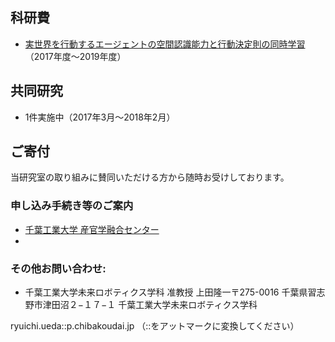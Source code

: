 <h2>科研費</h2>
<ul>
 	<li><a href="https://kaken.nii.ac.jp/grant/KAKENHI-PROJECT-17K00313/">実世界を行動するエージェントの空間認識能力と行動決定則の同時学習</a>（2017年度〜2019年度）</li>
</ul>
<h2>共同研究</h2>
<ul>
 	<li>1件実施中（2017年3月〜2018年2月）</li>
</ul>
<h2>ご寄付</h2>
当研究室の取り組みに賛同いただける方から随時お受けしております。
<h3>申し込み手続き等のご案内</h3>
<ul>
 	<li><a href="http://www.it-chiba.ac.jp/for-company/iig/">千葉工業大学 産官学融合センター</a></li>
 	<li>
</ul>

<h3>その他お問い合わせ:</h3>
<ul>
 	<li>千葉工業大学未来ロボティクス学科 准教授 上田隆一〒275-0016 千葉県習志野市津田沼２−１７−１
千葉工業大学未来ロボティクス学科</li>
</ul>
ryuichi.ueda::p.chibakoudai.jp
（::をアットマークに変換してください）
